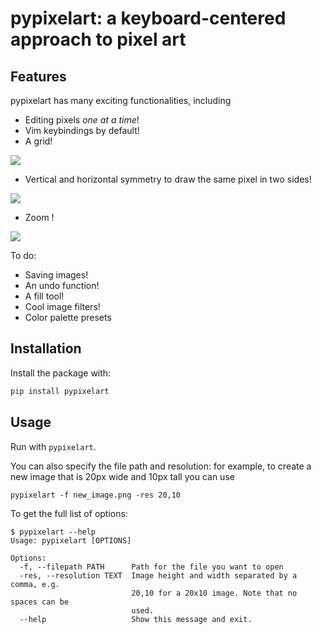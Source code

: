 # pypixelart: a keyboard-centered approach to pixel art

## Features
pypixelart has many exciting functionalities, including
- Editing pixels *one at a time*!
- Vim keybindings by default!
- A grid!

<img src="https://raw.githubusercontent.com/douglascdev/pypixelart/main/.github/images/grid.gif">

- Vertical and horizontal symmetry to draw the same pixel in two sides!

<img src="https://raw.githubusercontent.com/douglascdev/pypixelart/main/.github/images/symmetry.gif">

- Zoom !

<img src="https://raw.githubusercontent.com/douglascdev/pypixelart/main/.github/images/zoom.gif">

To do:
- Saving images!
- An undo function!
- A fill tool!
- Cool image filters!
- Color palette presets

## Installation

Install the package with:
```sh
pip install pypixelart
```

## Usage

Run with `pypixelart`.

You can also specify the file path and resolution: for example, to create a new image that is 20px wide and 10px tall you can use

```
pypixelart -f new_image.png -res 20,10
```
To get the full list of options:

```
$ pypixelart --help
Usage: pypixelart [OPTIONS]

Options:
  -f, --filepath PATH      Path for the file you want to open
  -res, --resolution TEXT  Image height and width separated by a comma, e.g.
                           20,10 for a 20x10 image. Note that no spaces can be
                           used.
  --help                   Show this message and exit.
```
